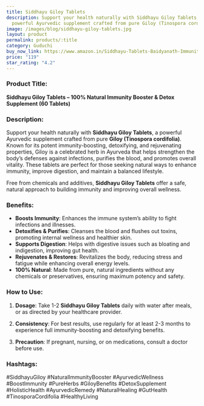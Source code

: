 ```yaml
---
title: Siddhayu Giloy Tablets
description: Support your health naturally with Siddhayu Giloy Tablets, a
  powerful Ayurvedic supplement crafted from pure Giloy (Tinospora cordifolia).
image: /images/blog/siddhayu-giloy-tablets.jpg
layout: product
permalink: products/:title
category: Guduchi
buy_now_link: https://www.amazon.in/Siddhayu-Tablets-Baidyanath-Immunity-Purification/dp/B09K5H22QL/ref=sr_1_22_sspa?crid=1TX1M06Q0LCMB&tag=ayushmonk-21
price: "119"
star_rating: "4.2"
---
```

### Product Title:
**Siddhayu Giloy Tablets – 100% Natural Immunity Booster & Detox Supplement (60 Tablets)**

### Description:
Support your health naturally with **Siddhayu Giloy Tablets**, a powerful Ayurvedic supplement crafted from pure **Giloy (Tinospora cordifolia)**. Known for its potent immunity-boosting, detoxifying, and rejuvenating properties, Giloy is a celebrated herb in Ayurveda that helps strengthen the body’s defenses against infections, purifies the blood, and promotes overall vitality. These tablets are perfect for those seeking natural ways to enhance immunity, improve digestion, and maintain a balanced lifestyle.

Free from chemicals and additives, **Siddhayu Giloy Tablets** offer a safe, natural approach to building immunity and improving overall wellness.

### Benefits:
- **Boosts Immunity**: Enhances the immune system’s ability to fight infections and illnesses.
- **Detoxifies & Purifies**: Cleanses the blood and flushes out toxins, promoting internal wellness and healthier skin.
- **Supports Digestion**: Helps with digestive issues such as bloating and indigestion, improving gut health.
- **Rejuvenates & Restores**: Revitalizes the body, reducing stress and fatigue while enhancing overall energy levels.
- **100% Natural**: Made from pure, natural ingredients without any chemicals or preservatives, ensuring maximum potency and safety.

### How to Use:
1. **Dosage**: Take 1-2 **Siddhayu Giloy Tablets** daily with water after meals, or as directed by your healthcare provider.
   
2. **Consistency**: For best results, use regularly for at least 2-3 months to experience full immunity-boosting and detoxifying benefits.

3. **Precaution**: If pregnant, nursing, or on medications, consult a doctor before use.

### Hashtags:
#SiddhayuGiloy #NaturalImmunityBooster #AyurvedicWellness #BoostImmunity #PureHerbs #GiloyBenefits #DetoxSupplement #HolisticHealth #AyurvedicRemedy #NaturalHealing #GutHealth #TinosporaCordifolia #HealthyLiving
